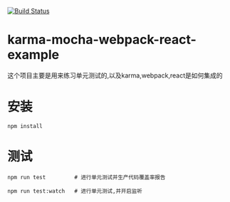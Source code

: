 [![Build Status](https://travis-ci.org/Saber-Kurama/karma-mocha-webpack-react-example.svg?branch=master)](https://travis-ci.org/Saber-Kurama/karma-mocha-webpack-react-example)


# karma-mocha-webpack-react-example

 这个项目主要是用来练习单元测试的,以及karma,webpack,react是如何集成的

# 安装

```
npm install
```

# 测试

```
npm run test         # 进行单元测试并生产代码覆盖率报告

npm run test:watch   # 进行单元测试,并开启监听
```